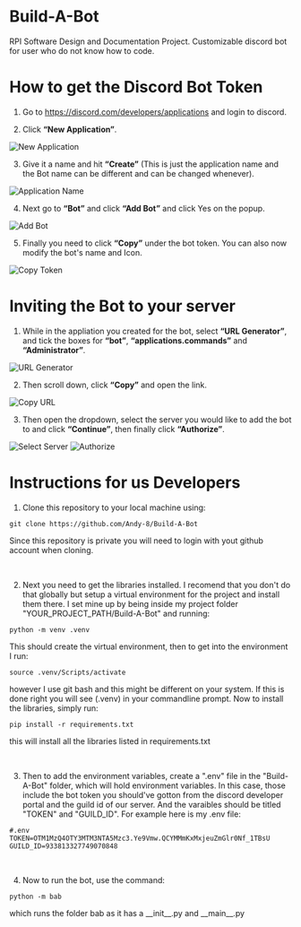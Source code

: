# Build-A-Bot
RPI Software Design and Documentation Project. Customizable discord bot for user who do not know how to code.

# How to get the Discord Bot Token
1. Go to https://discord.com/developers/applications and login to discord.

2. Click __“New Application”__.

![New Application](https://imgur.com/QabFRLB.png)

3. Give it a name and hit __“Create”__ (This is just the application name and the Bot name can be different and can be changed whenever).

![Application Name](https://imgur.com/9EgYaRz.png)

4. Next go to __“Bot”__ and click __“Add Bot”__ and click Yes on the popup.

![Add Bot](https://imgur.com/ZLgn9NV.png)

5. Finally you need to click __“Copy”__ under the bot token. You can also now modify the bot's name and Icon.

![Copy Token](https://imgur.com/8uyPy69.png)

# Inviting the Bot to your server
1. While in the appliation you created for the bot, select __“URL Generator”__, and tick the boxes for __“bot”__, __“applications.commands”__ and __“Administrator”__.

![URL Generator](https://imgur.com/OD7phrB.png)

2. Then scroll down, click __“Copy”__ and open the link.

![Copy URL](https://imgur.com/RaZIwfN.png)

3. Then open the dropdown, select the server you would like to add the bot to and click __“Continue”__, then finally click __“Authorize”__.

![Select Server](https://imgur.com/W6wR15D.png)
![Authorize](https://imgur.com/RwNIWf5.png)

# Instructions for us Developers
1. Clone this repository to your local machine using:
```
git clone https://github.com/Andy-8/Build-A-Bot
```
Since this repository is private you will need to login with yout github account when cloning.

<br>

2. Next you need to get the libraries installed. I recomend that you don't do that globally but setup a virtual environment for the project and install them there. I set mine up by being inside my project folder "YOUR_PROJECT_PATH/Build-A-Bot" and running:
```
python -m venv .venv
```
This should create the virtual environment, then to get into the environment I run:
```
source .venv/Scripts/activate
```
however I use git bash and this might be different on your system. If this is done right you will see (.venv) in your commandline prompt. Now to install the libraries, simply run:
```
pip install -r requirements.txt
```
this will install all the libraries listed in requirements.txt

<br>

3. Then to add the environment variables, create a ".env" file in the "Build-A-Bot" folder, which will hold environment variables. In this case, those include the bot token you should've gotton from the discord developer portal and the guild id of our server. And the varaibles should be titled "TOKEN" and "GUILD_ID". For example here is my .env file:

```
#.env
TOKEN=OTM1MzQ4OTY3MTM3NTA5Mzc3.Ye9Vmw.QCYMMmKxMxjeuZmGlr0Nf_1TBsU
GUILD_ID=933813327749070848
```

<br>

4. Now to run the bot, use the command:
```
python -m bab
```
which runs the folder bab as it has a \_\_init\_\_.py and \_\_main\_\_.py